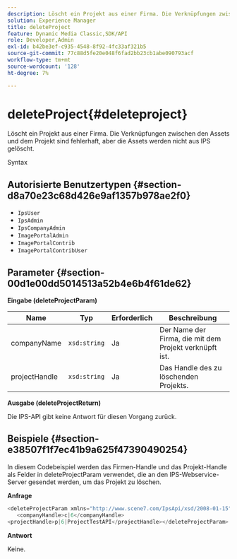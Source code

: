```yaml
---
description: Löscht ein Projekt aus einer Firma. Die Verknüpfungen zwischen den Assets und dem Projekt sind fehlerhaft, aber die Assets werden nicht aus IPS gelöscht.
solution: Experience Manager
title: deleteProject
feature: Dynamic Media Classic,SDK/API
role: Developer,Admin
exl-id: b42be3ef-c935-4548-8f92-4fc33af321b5
source-git-commit: 77c88d5fe20e048f6fad2bb23cb1abe090793acf
workflow-type: tm+mt
source-wordcount: '128'
ht-degree: 7%

---
```


# deleteProject{#deleteproject}

Löscht ein Projekt aus einer Firma. Die Verknüpfungen zwischen den Assets und dem Projekt sind fehlerhaft, aber die Assets werden nicht aus IPS gelöscht.

Syntax

## Autorisierte Benutzertypen {#section-d8a70e23c68d426e9af1357b978ae2f0}

* `IpsUser`
* `IpsAdmin`
* `IpsCompanyAdmin`
* `ImagePortalAdmin`
* `ImagePortalContrib`
* `ImagePortalContribUser`

## Parameter {#section-00d1e00dd5014513a52b4e6b4f61de62}

**Eingabe (deleteProjectParam)**

| Name | Typ | Erforderlich | Beschreibung |
|---|---|---|---|
| companyName | `xsd:string` | Ja | Der Name der Firma, die mit dem Projekt verknüpft ist. |
| projectHandle | `xsd:string` | Ja | Das Handle des zu löschenden Projekts. |

**Ausgabe (deleteProjectReturn)**

Die IPS-API gibt keine Antwort für diesen Vorgang zurück.

## Beispiele {#section-e38507f1f7ec41b9a625f47390490254}

In diesem Codebeispiel werden das Firmen-Handle und das Projekt-Handle als Felder in deleteProjectParam verwendet, die an den IPS-Webservice-Server gesendet werden, um das Projekt zu löschen.

**Anfrage**

```java
<deleteProjectParam xmlns="http://www.scene7.com/IpsApi/xsd/2008-01-15">
   <companyHandle>c|6</companyHandle>
<projectHandle>p|6|ProjectTestAPI</projectHandle></deleteProjectParam>
```

**Antwort**

Keine.
